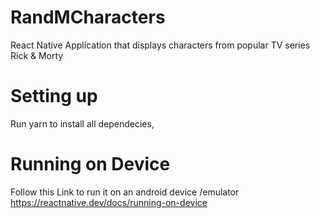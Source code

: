 # RandMCharacters
React Native Application that displays characters from popular TV series Rick &amp; Morty

# Setting up
Run yarn to install all dependecies, 

# Running on Device
Follow this Link to run it on an android device /emulator
https://reactnative.dev/docs/running-on-device
